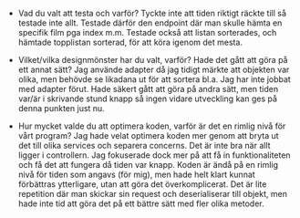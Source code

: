 - Vad du valt att testa och varför?
Tyckte inte att tiden riktigt räckte till så testade inte allt. Testade därför den endpoint där man skulle hämta en specifik film pga index m.m.
Testade också att listan sorterades, och hämtade topplistan sorterad, för att köra igenom det mesta.

- Vilket/vilka designmönster har du valt, varför? Hade det gått att göra på ett annat sätt?
Jag använde adapter då jag tidigt märkte att objekten var olika, men behövde se likadana ut för att sortera bl.a. Jag har inte jobbat med adapter förut.
Hade säkert gått att göra på andra sätt, men tiden var/är i skrivande stund knapp så ingen vidare utveckling kan ges på denna punkten just nu.

- Hur mycket valde du att optimera koden, varför är det en rimlig nivå för vårt program?
Jag hade velat optimera koden mer genom att bryta ut det till olika services och separera concerns. Det är inte bra när allt ligger i controllern. Jag fokuserade dock mer på att få in funktionaliteten och få det att fungera då tiden var knapp.
Koden är ändå på en rimlig nivå för tiden som angavs (för mig), men hade helt klart kunnat förbättras ytterligare, utan att göra det överkomplicerat.
Det är lite repetition där man skickar sin request och deserialiserar till objekt, men hade inte tid att göra det på ett bättre sätt med fler olika metoder.
